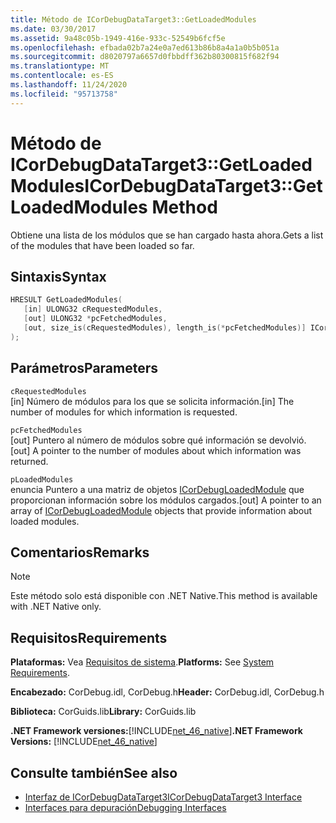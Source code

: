 ```yaml
---
title: Método de ICorDebugDataTarget3::GetLoadedModules
ms.date: 03/30/2017
ms.assetid: 9a48c05b-1949-416e-933c-52549b6fcf5e
ms.openlocfilehash: efbada02b7a24e0a7ed613b86b8a4a1a0b5b051a
ms.sourcegitcommit: d8020797a6657d0fbbdff362b80300815f682f94
ms.translationtype: MT
ms.contentlocale: es-ES
ms.lasthandoff: 11/24/2020
ms.locfileid: "95713758"
---
```

# <a name="icordebugdatatarget3getloadedmodules-method"></a><span data-ttu-id="7a805-102">Método de ICorDebugDataTarget3::GetLoadedModules</span><span class="sxs-lookup"><span data-stu-id="7a805-102">ICorDebugDataTarget3::GetLoadedModules Method</span></span>

<span data-ttu-id="7a805-103">Obtiene una lista de los módulos que se han cargado hasta ahora.</span><span class="sxs-lookup"><span data-stu-id="7a805-103">Gets a list of the modules that have been loaded so far.</span></span>  
  
## <a name="syntax"></a><span data-ttu-id="7a805-104">Sintaxis</span><span class="sxs-lookup"><span data-stu-id="7a805-104">Syntax</span></span>  
  
```cpp  
HRESULT GetLoadedModules(  
   [in] ULONG32 cRequestedModules,  
   [out] ULONG32 *pcFetchedModules,  
   [out, size_is(cRequestedModules), length_is(*pcFetchedModules)] ICorDebugLoadedModule *pLoadedModules[]  
);  
```  
  
## <a name="parameters"></a><span data-ttu-id="7a805-105">Parámetros</span><span class="sxs-lookup"><span data-stu-id="7a805-105">Parameters</span></span>  

 `cRequestedModules`  
 <span data-ttu-id="7a805-106">[in] Número de módulos para los que se solicita información.</span><span class="sxs-lookup"><span data-stu-id="7a805-106">[in] The number of modules for which information is requested.</span></span>  
  
 `pcFetchedModules`  
 <span data-ttu-id="7a805-107">[out] Puntero al número de módulos sobre qué información se devolvió.</span><span class="sxs-lookup"><span data-stu-id="7a805-107">[out] A pointer to the number of modules about which information was returned.</span></span>  
  
 `pLoadedModules`  
 <span data-ttu-id="7a805-108">enuncia Puntero a una matriz de objetos [ICorDebugLoadedModule](icordebugloadedmodule-interface.md) que proporcionan información sobre los módulos cargados.</span><span class="sxs-lookup"><span data-stu-id="7a805-108">[out] A pointer to an array of [ICorDebugLoadedModule](icordebugloadedmodule-interface.md) objects that provide information about loaded modules.</span></span>  
  
## <a name="remarks"></a><span data-ttu-id="7a805-109">Comentarios</span><span class="sxs-lookup"><span data-stu-id="7a805-109">Remarks</span></span>  
  
> [!NOTE]
> <span data-ttu-id="7a805-110">Este método solo está disponible con .NET Native.</span><span class="sxs-lookup"><span data-stu-id="7a805-110">This method is available with .NET Native only.</span></span>  
  
## <a name="requirements"></a><span data-ttu-id="7a805-111">Requisitos</span><span class="sxs-lookup"><span data-stu-id="7a805-111">Requirements</span></span>  

 <span data-ttu-id="7a805-112">**Plataformas:** Vea [Requisitos de sistema](../../get-started/system-requirements.md).</span><span class="sxs-lookup"><span data-stu-id="7a805-112">**Platforms:** See [System Requirements](../../get-started/system-requirements.md).</span></span>  
  
 <span data-ttu-id="7a805-113">**Encabezado:** CorDebug.idl, CorDebug.h</span><span class="sxs-lookup"><span data-stu-id="7a805-113">**Header:** CorDebug.idl, CorDebug.h</span></span>  
  
 <span data-ttu-id="7a805-114">**Biblioteca:** CorGuids.lib</span><span class="sxs-lookup"><span data-stu-id="7a805-114">**Library:** CorGuids.lib</span></span>  
  
 <span data-ttu-id="7a805-115">**.NET Framework versiones:**[!INCLUDE[net_46_native](../../../../includes/net-46-native-md.md)]</span><span class="sxs-lookup"><span data-stu-id="7a805-115">**.NET Framework Versions:** [!INCLUDE[net_46_native](../../../../includes/net-46-native-md.md)]</span></span>  
  
## <a name="see-also"></a><span data-ttu-id="7a805-116">Consulte también</span><span class="sxs-lookup"><span data-stu-id="7a805-116">See also</span></span>

- [<span data-ttu-id="7a805-117">Interfaz de ICorDebugDataTarget3</span><span class="sxs-lookup"><span data-stu-id="7a805-117">ICorDebugDataTarget3 Interface</span></span>](icordebugdatatarget3-interface.md)
- [<span data-ttu-id="7a805-118">Interfaces para depuración</span><span class="sxs-lookup"><span data-stu-id="7a805-118">Debugging Interfaces</span></span>](debugging-interfaces.md)
